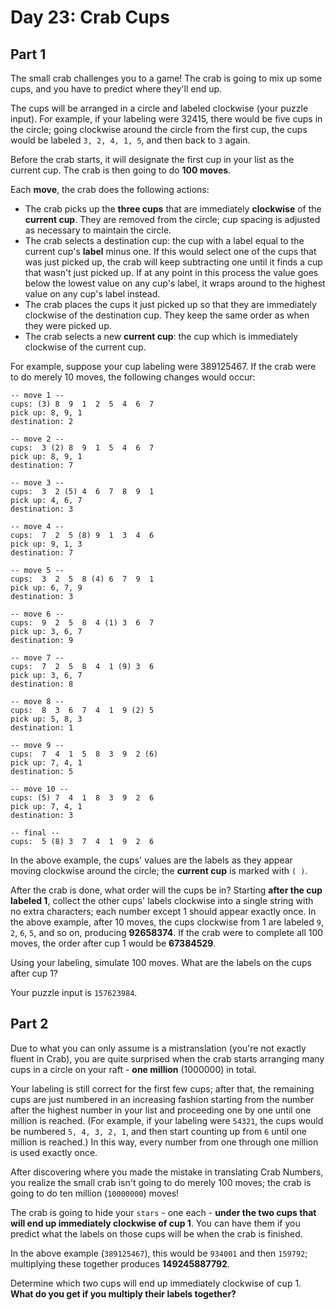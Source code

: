 # Day 23: Crab Cups

## Part 1

The small crab challenges you to a game! The crab is going to mix up some cups, and you have to predict where they'll end up.

The cups will be arranged in a circle and labeled clockwise (your puzzle input). For example, if your labeling were 32415, there would be five cups in the circle; going clockwise around the circle from the first cup, the cups would be labeled `3, 2, 4, 1, 5`, and then back to `3` again.

Before the crab starts, it will designate the first cup in your list as the current cup. The crab is then going to do **100 moves**.

Each **move**, the crab does the following actions:

- The crab picks up the **three cups** that are immediately **clockwise** of the **current cup**. They are removed from the circle; cup spacing is adjusted as necessary to maintain the circle.
- The crab selects a destination cup: the cup with a label equal to the current cup's **label** minus one. If this would select one of the cups that was just picked up, the crab will keep subtracting one until it finds a cup that wasn't just picked up. If at any point in this process the value goes below the lowest value on any cup's label, it wraps around to the highest value on any cup's label instead.
- The crab places the cups it just picked up so that they are immediately clockwise of the destination cup. They keep the same order as when they were picked up.
- The crab selects a new **current cup**: the cup which is immediately clockwise of the current cup.

For example, suppose your cup labeling were 389125467. If the crab were to do merely 10 moves, the following changes would occur:

```text
-- move 1 --
cups: (3) 8  9  1  2  5  4  6  7
pick up: 8, 9, 1
destination: 2

-- move 2 --
cups:  3 (2) 8  9  1  5  4  6  7
pick up: 8, 9, 1
destination: 7

-- move 3 --
cups:  3  2 (5) 4  6  7  8  9  1
pick up: 4, 6, 7
destination: 3

-- move 4 --
cups:  7  2  5 (8) 9  1  3  4  6
pick up: 9, 1, 3
destination: 7

-- move 5 --
cups:  3  2  5  8 (4) 6  7  9  1
pick up: 6, 7, 9
destination: 3

-- move 6 --
cups:  9  2  5  8  4 (1) 3  6  7
pick up: 3, 6, 7
destination: 9

-- move 7 --
cups:  7  2  5  8  4  1 (9) 3  6
pick up: 3, 6, 7
destination: 8

-- move 8 --
cups:  8  3  6  7  4  1  9 (2) 5
pick up: 5, 8, 3
destination: 1

-- move 9 --
cups:  7  4  1  5  8  3  9  2 (6)
pick up: 7, 4, 1
destination: 5

-- move 10 --
cups: (5) 7  4  1  8  3  9  2  6
pick up: 7, 4, 1
destination: 3

-- final --
cups:  5 (8) 3  7  4  1  9  2  6
```

In the above example, the cups' values are the labels as they appear moving clockwise around the circle; the **current cup** is marked with `( )`.

After the crab is done, what order will the cups be in? Starting **after the cup labeled 1**, collect the other cups' labels clockwise into a single string with no extra characters; each number except 1 should appear exactly once. In the above example, after 10 moves, the cups clockwise from 1 are labeled `9`, `2`, `6`, `5`, and so on, producing **92658374**. If the crab were to complete all 100 moves, the order after cup 1 would be **67384529**.

Using your labeling, simulate 100 moves. What are the labels on the cups after cup 1?

Your puzzle input is `157623984`.

## Part 2

Due to what you can only assume is a mistranslation (you're not exactly fluent in Crab), you are quite surprised when the crab starts arranging many cups in a circle on your raft - **one million** (1000000) in total.

Your labeling is still correct for the first few cups; after that, the remaining cups are just numbered in an increasing fashion starting from the number after the highest number in your list and proceeding one by one until one million is reached. (For example, if your labeling were `54321`, the cups would be numbered `5, 4, 3, 2, 1`, and then start counting up from `6` until one million is reached.) In this way, every number from one through one million is used exactly once.

After discovering where you made the mistake in translating Crab Numbers, you realize the small crab isn't going to do merely 100 moves; the crab is going to do ten million (`10000000`) moves!

The crab is going to hide your `stars` - one each - **under the two cups that will end up immediately clockwise of cup 1**. You can have them if you predict what the labels on those cups will be when the crab is finished.

In the above example (`389125467`), this would be `934001` and then `159792`; multiplying these together produces **149245887792**.

Determine which two cups will end up immediately clockwise of cup 1. **What do you get if you multiply their labels together?**
